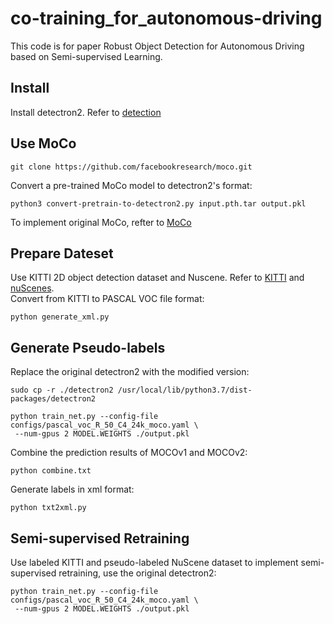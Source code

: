 # co-training_for_autonomous-driving
This code is for paper Robust Object Detection for Autonomous Driving based on Semi-supervised Learning.
## Install
Install detectron2. Refer to [detection](https://github.com/facebookresearch/moco/tree/main/detection)
## Use MoCo
```
git clone https://github.com/facebookresearch/moco.git
```
Convert a pre-trained MoCo model to detectron2's format:
```
python3 convert-pretrain-to-detectron2.py input.pth.tar output.pkl
```
To implement original MoCo, refter to [MoCo](https://github.com/facebookresearch/moco)
## Prepare Dateset
Use KITTI 2D object detection dataset and Nuscene. Refer to [KITTI](http://www.cvlibs.net/datasets/kitti/eval_object.php?obj_benchmark=2d) and [nuScenes](https://www.nuscenes.org/nuscenes).
<br>Convert from KITTI to PASCAL VOC file format:<br>
```
python generate_xml.py
```
## Generate Pseudo-labels
Replace the original detectron2 with the modified version:
```
sudo cp -r ./detectron2 /usr/local/lib/python3.7/dist-packages/detectron2
```
```
python train_net.py --config-file configs/pascal_voc_R_50_C4_24k_moco.yaml \
 --num-gpus 2 MODEL.WEIGHTS ./output.pkl
```
Combine the prediction results of MOCOv1 and MOCOv2:
```
python combine.txt
```
Generate labels in xml format:
```
python txt2xml.py
```
## Semi-supervised Retraining
Use labeled KITTI and pseudo-labeled NuScene dataset to implement semi-supervised retraining, use the original detectron2:
```
python train_net.py --config-file configs/pascal_voc_R_50_C4_24k_moco.yaml \
 --num-gpus 2 MODEL.WEIGHTS ./output.pkl
```
